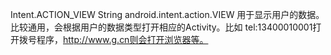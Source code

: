  Intent.ACTION_VIEW
 String android.intent.action.VIEW
 用于显示用户的数据。比较通用，会根据用户的数据类型打开相应的Activity。比如 tel:13400010001打开拨号程序，http://www.g.cn则会打开浏览器等。